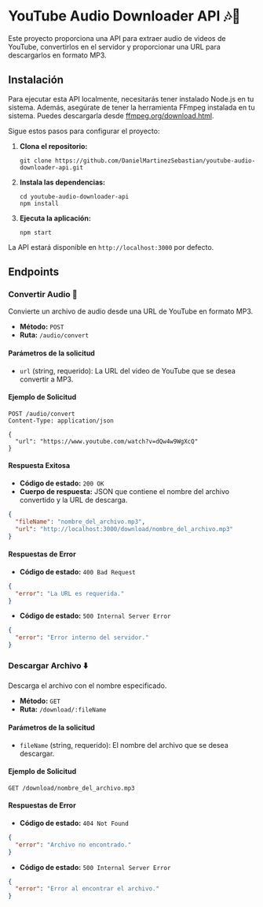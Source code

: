 # YouTube Audio Downloader API 🎶💾

Este proyecto proporciona una API para extraer audio de videos de YouTube, convertirlos en el servidor y proporcionar una URL para descargarlos en formato MP3.

## Instalación

Para ejecutar esta API localmente, necesitarás tener instalado Node.js en tu sistema. Además, asegúrate de tener la herramienta FFmpeg instalada en tu sistema. Puedes descargarla desde [ffmpeg.org/download.html](https://ffmpeg.org/download.html).

Sigue estos pasos para configurar el proyecto:

1. **Clona el repositorio:**
   ```
   git clone https://github.com/DanielMartinezSebastian/youtube-audio-downloader-api.git
   ```

2. **Instala las dependencias:**
   ```
   cd youtube-audio-downloader-api
   npm install
   ```

3. **Ejecuta la aplicación:**
   ```
   npm start
   ```

La API estará disponible en `http://localhost:3000` por defecto.


## Endpoints

### Convertir Audio 🔄

Convierte un archivo de audio desde una URL de YouTube en formato MP3.

- **Método:** `POST`
- **Ruta:** `/audio/convert`

#### Parámetros de la solicitud

- `url` (string, requerido): La URL del video de YouTube que se desea convertir a MP3.

#### Ejemplo de Solicitud

```http
POST /audio/convert
Content-Type: application/json

{
  "url": "https://www.youtube.com/watch?v=dQw4w9WgXcQ"
}
```

#### Respuesta Exitosa

- **Código de estado:** `200 OK`
- **Cuerpo de respuesta:** JSON que contiene el nombre del archivo convertido y la URL de descarga.

```json
{
  "fileName": "nombre_del_archivo.mp3",
  "url": "http://localhost:3000/download/nombre_del_archivo.mp3"
}
```

#### Respuestas de Error

- **Código de estado:** `400 Bad Request`

```json
{
  "error": "La URL es requerida."
}
```

- **Código de estado:** `500 Internal Server Error`

```json
{
  "error": "Error interno del servidor."
}
```

### Descargar Archivo ⬇️

Descarga el archivo con el nombre especificado.

- **Método:** `GET`
- **Ruta:** `/download/:fileName`

#### Parámetros de la solicitud

- `fileName` (string, requerido): El nombre del archivo que se desea descargar.

#### Ejemplo de Solicitud

```http
GET /download/nombre_del_archivo.mp3
```

#### Respuestas de Error

- **Código de estado:** `404 Not Found`

```json
{
  "error": "Archivo no encontrado."
}
```

- **Código de estado:** `500 Internal Server Error`

```json
{
  "error": "Error al encontrar el archivo."
}
```
